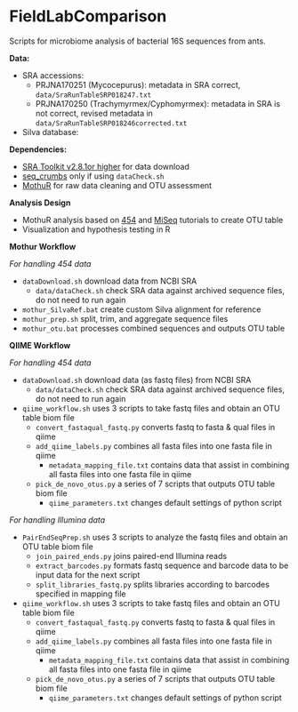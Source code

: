 # FieldLabComparison

Scripts for microbiome analysis of bacterial 16S sequences from ants.

**Data:** 
* SRA accessions:
	* PRJNA170251 (Mycocepurus): metadata in SRA correct, `data/SraRunTableSRP018247.txt`
	* PRJNA170250 (Trachymyrmex/Cyphomyrmex): metadata in SRA is not correct, revised metadata in `data/SraRunTableSRP018246corrected.txt` 
* Silva database:

**Dependencies:**
* [SRA Toolkit v2.8.1or higher](https://github.com/ncbi/sra-tools) for data download
* [seq_crumbs](https://bioinf.comav.upv.es/seq_crumbs/) only if using `dataCheck.sh` 
* [MothuR](https://mothur.org/wiki/Download_mothur) for raw data cleaning and OTU assessment

**Analysis Design**
* MothuR analysis based on [454](https://www.mothur.org/wiki/454_SOP) and [MiSeq](https://www.mothur.org/wiki/MiSeq_SOP) tutorials to create OTU table
* Visualization and hypothesis testing in R

**Mothur Workflow**

*For handling 454 data*
* `dataDownload.sh` download data from NCBI SRA 
	* `data/dataCheck.sh` check SRA data against archived sequence files, do not need to run again
* `mothur_SilvaRef.bat` create custom Silva alignment for reference
* `mothur_prep.sh` split, trim, and aggregate sequence files
* `mothur_otu.bat` processes combined sequences and outputs OTU table

**QIIME Workflow**

*For handling 454 data*
* `dataDownload.sh` download data (as fastq files) from NCBI SRA 
	* `data/dataCheck.sh` check SRA data against archived sequence files, do not need to run again
* `qiime_workflow.sh` uses 3 scripts to take fastq files and obtain an OTU table biom file	
	* `convert_fastaqual_fastq.py` converts fastq to fasta & qual files in qiime
	* `add_qiime_labels.py` combines all fasta files into one fasta file in qiime
		* `metadata_mapping_file.txt` contains data that assist in combining all fasta files into one fasta file in qiime
	* `pick_de_novo_otus.py` a series of 7 scripts that outputs OTU table biom file
		* `qiime_parameters.txt` changes default settings of python script
		
*For handling Illumina data*
* `PairEndSeqPrep.sh` uses 3 scripts to analyze the fastq files and obtain an OTU table biom file	
	* `join_paired_ends.py` joins paired-end Illumina reads
	* `extract_barcodes.py` formats fastq sequence and barcode data to be input data for the next script
	* `split_libraries_fastq.py` splits libraries according to barcodes specified in mapping file
* `qiime_workflow.sh` uses 3 scripts to take fastq files and obtain an OTU table biom file	
	* `convert_fastaqual_fastq.py` converts fastq to fasta & qual files in qiime
	* `add_qiime_labels.py` combines all fasta files into one fasta file in qiime
		* `metadata_mapping_file.txt` contains data that assist in combining all fasta files into one fasta file in qiime
	* `pick_de_novo_otus.py` a series of 7 scripts that outputs OTU table biom file
		* `qiime_parameters.txt` changes default settings of python script
